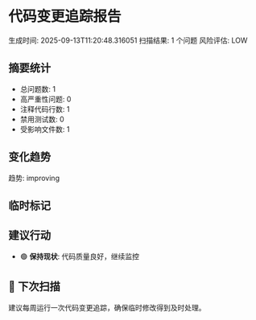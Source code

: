 # 代码变更追踪报告

生成时间: 2025-09-13T11:20:48.316051
扫描结果: 1 个问题
风险评估: LOW

## 摘要统计
- 总问题数: 1
- 高严重性问题: 0
- 注释代码行数: 1
- 禁用测试数: 0
- 受影响文件数: 1

## 变化趋势
趋势: improving

## 临时标记

## 建议行动
- 🟢 **保持现状**: 代码质量良好，继续监控

## 🔄 下次扫描
建议每周运行一次代码变更追踪，确保临时修改得到及时处理。
